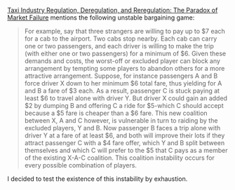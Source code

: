 [Taxi Industry Regulation, Deregulation, and Reregulation: The Paradox of Market Failure](https://papers.ssrn.com/sol3/papers.cfm?abstract_id=2241306) mentions the following unstable bargaining game:

> For example, say that three strangers are willing to pay up to $7 each for a
> cab to the airport. Two cabs stop nearby. Each cab can carry one or two
> passengers, and each driver is willing to make the trip (with either one or
> two passengers) for a minimum of $6. Given these demands and costs, the
> worst-off or excluded player can block any arrangement by tempting some
> players to abandon others for a more attractive arrangement. Suppose, for
> instance passengers A and B force driver X down to her minimum $6 total
> fare, thus yielding for A and B a fare of $3 each. As a result, passenger C is
> stuck paying at least $6 to travel alone with driver Y. But driver X could
> gain an added $2 by dumping B and offering C a ride for $5-which C
> should accept because a $5 fare is cheaper than a $6 fare. This new coalition
> between X, A and C however, is vulnerable in turn to raiding by the excluded
> players, Y and B. Now passenger B faces a trip alone with driver Y
> at a fare of at least $6, and both will improve their lots if they attract passenger
> C with a $4 fare offer, which Y and B split between themselves and
> which C will prefer to the $5 that C pays as a member of the existing X-A-C
> coalition. This coalition instability occurs for every possible combination of
> players.

I decided to test the existence of this instability by exhaustion.
